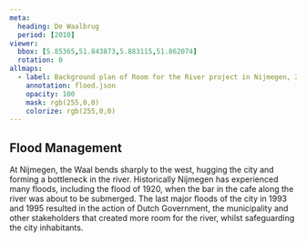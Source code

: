 ```yaml
---
meta:
  heading: De Waalbrug
  period: [2010]
viewer:
  bbox: [5.85365,51.843873,5.883115,51.862074]
  rotation: 0
allmaps:
  - label: Background plan of Room for the River project in Nijmegen, 2012. H+N+S Landschapsarchitecten.
    annotation: flood.json
    opacity: 100
    mask: rgb(255,0,0)
    colorize: rgb(255,0,0)
---
```


## Flood Management 

At Nijmegen, the Waal bends sharply to the west, hugging the city and forming a bottleneck in the river. Historically Nijmegen has experienced many floods, including the flood of 1920, when the bar in the cafe along the river was about to be submerged. The last major floods of the city in 1993 and 1995 resulted in the action of Dutch Government, the municipality and other stakeholders that created more room for the river, whilst safeguarding the city inhabitants.
